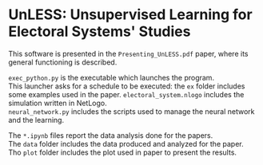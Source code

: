 # UnLESS: Unsupervised Learning for Electoral Systems' Studies

This software is presented in the `Presenting_UnLESS.pdf` paper, where its general functioning is described.

`exec_python.py` is the executable which launches the program.  
This launcher asks for a schedule to be executed: the `ex` folder includes some examples used in the paper.
`electoral_system.nlogo` includes the simulation written in NetLogo.<br>
`neural_network.py` includes the scripts used to manage the neural network and the learning.

The `*.ipynb` files report the data analysis done for the papers.<br>
The `data` folder includes the data produced and analyzed for the paper.<br>
Tho `plot` folder includes the plot used in paper to present the results.
